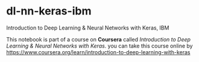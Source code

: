 # dl-nn-keras-ibm
Introduction to Deep Learning &amp; Neural Networks with Keras, IBM </p>
This notebook is part of a course on **Coursera** called _Introduction to Deep Learning & Neural Networks with Keras_. you can take this course online by https://www.coursera.org/learn/introduction-to-deep-learning-with-keras
